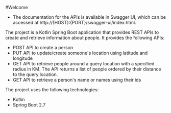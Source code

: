 #Welcome
- The documentation for the APIs is available in Swagger UI, which can be accessed at http://{HOST}:{PORT}/swagger-ui/index.html.

The project is a Kotlin Spring Boot application that provides REST APIs to create and retrieve information about people. It provides the following APIs:

- POST API to create a person
- PUT API to update/create someone's location using latitude and longitude
- GET API to retrieve people around a query location with a specified radius in KM. The API returns a list of people ordered by their distance to the query location.
- GET API to retrieve a person's name or names using their ids

 The project uses the following technologies:

- Kotlin 
- Spring Boot 2.7





